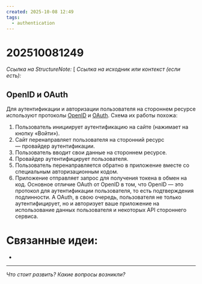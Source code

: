 ```yaml
---
created: 2025-10-08 12:49
tags:
  - authentication
---
```

# 202510081249
*Ссылка на StructureNote:* [
*Ссылка на исходник или контекст (если есть):* 

## OpenID и OAuth

Для аутентификации и авторизации пользователя на стороннем ресурсе используют протоколы [OpenID](https://openid.net/developers/specs/) и [OAuth](https://oauth.net/2/). Схема их работы похожа:

1. Пользователь инициирует аутентификацию на сайте (нажимает на кнопку «Войти»).
2. Сайт перенаправляет пользователя на сторонний ресурс — провайдер аутентификации.
3. Пользователь вводит свои данные на стороннем ресурсе.
4. Провайдер аутентифицирует пользователя.
5. Пользователь перенаправляется обратно в приложение вместе со специальным авторизационным кодом.
6. Приложение отправляет запрос для получения токена в обмен на код.
Основное отличие OAuth от OpenID в том, что OpenID — это протокол для аутентификации пользователя, то есть подтверждения подлинности. А OAuth, в свою очередь, пользователя не только аутентифицирует, но и авторизует ваше приложение на использование данных пользователя и некоторых API стороннего сервиса.
# Связанные идеи:
* 
---

*Что стоит развить? Какие вопросы возникли?*